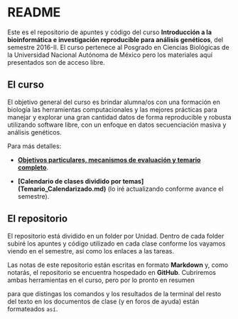 
# README

Este es el repositorio de apuntes y código del curso **Introducción a la bioinformática e investigación reproducible para análisis genéticos**, del semestre 2016-II. El curso pertenece al Posgrado en Ciencias Biológicas de la Universidad Nacional Autónoma de México pero los materiales aquí presentados son de acceso libre. 

## El curso

El objetivo general del curso es brindar alumna/os con una formación en biología las herramientas computacionales y las mejores prácticas para manejar y explorar una gran cantidad datos de forma reproducible y robusta utilizando software libre, con un enfoque en datos secuenciación masiva y análisis genéticos. 

Para más detalles:

* **[Objetivos particulares, mecanismos de evaluación y temario completo](Objs_Temario_Eval.md)**. 

* **[Calendario de clases dividido por temas] (Temario_Calendarizado.md)** (lo iré actualizando conforme avance el semestre). 



## El repositorio

El repositorio está dividido en un folder por Unidad. Dentro de cada folder subiré los apuntes y código utilizado en cada clase conforme los vayamos viendo en el semestre, así como los enlaces a las tareas. 

Las notas de este repositorio están escritas en formato **Markdown** y, como notarás, el repositorio se encuentra hospedado en **GitHub**. Cubriremos ambas herramientas en el curso, pero por lo pronto en resumen

para que distingas los comandos y los resultados de la terminal del resto del texto en los documentos de clase (y en foros de ayuda) están formateados `así`.

